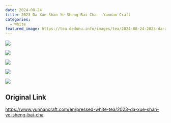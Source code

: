 ```yaml
---
date: 2024-08-24
title: 2023 Da Xue Shan Ye Sheng Bai Cha - Yunnan Craft
categories:
  - White
featured_image: https://tea.dedunu.info/images/tea/2024-08-24-2023-da-xue-shan-ye-sheng-bai-cha-1.jpeg
---
```


![](https://tea.dedunu.info/images/tea/2024-08-24-2023-da-xue-shan-ye-sheng-bai-cha-2.jpeg)

![](https://tea.dedunu.info/images/tea/2024-08-24-2023-da-xue-shan-ye-sheng-bai-cha-3.jpeg)

![](https://tea.dedunu.info/images/tea/2024-08-24-2023-da-xue-shan-ye-sheng-bai-cha-4.jpeg)

![](https://tea.dedunu.info/images/tea/2024-08-24-2023-da-xue-shan-ye-sheng-bai-cha-5.jpeg)

![](https://tea.dedunu.info/images/tea/2024-08-24-2023-da-xue-shan-ye-sheng-bai-cha-6.jpeg)

## Original Link

<https://www.yunnancraft.com/en/pressed-white-tea/2023-da-xue-shan-ye-sheng-bai-cha>